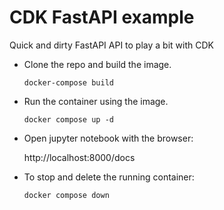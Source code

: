 # CDK FastAPI example

Quick and dirty FastAPI API to play a bit with CDK

- Clone the repo and build the image.

  ```
  docker-compose build
  ```

- Run the container using the image.

  ```
  docker compose up -d
  ```

- Open jupyter notebook with the browser:

  http://localhost:8000/docs

- To stop and delete the running container:

  ```
  docker compose down
  ```
